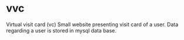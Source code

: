 # vvc
Virtual visit card (vc)
Small website presenting visit card of a user. Data regarding a user is stored in mysql data base.  

